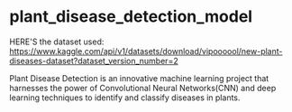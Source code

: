 # plant_disease_detection_model

HERE'S the dataset used:
https://www.kaggle.com/api/v1/datasets/download/vipoooool/new-plant-diseases-dataset?dataset_version_number=2

Plant Disease Detection is an innovative machine learning project that harnesses the power of Convolutional Neural Networks(CNN) and deep learning techniques to identify and classify diseases in plants.
